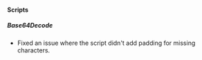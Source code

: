 
#### Scripts
##### Base64Decode
- Fixed an issue where the script didn't add padding for missing characters. 
